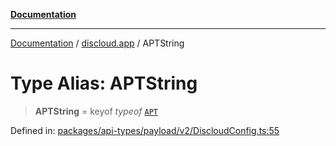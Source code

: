 [**Documentation**](../../README.md)

***

[Documentation](../../packages.md) / [discloud.app](../README.md) / APTString

# Type Alias: APTString

> **APTString** = keyof *typeof* [`APT`](../variables/APT.md)

Defined in: [packages/api-types/payload/v2/DiscloudConfig.ts:55](https://github.com/discloud/discloud.app/blob/1e4ce40911bd2c25d95ae21441839a6f9ec7c445/packages/api-types/payload/v2/DiscloudConfig.ts#L55)
